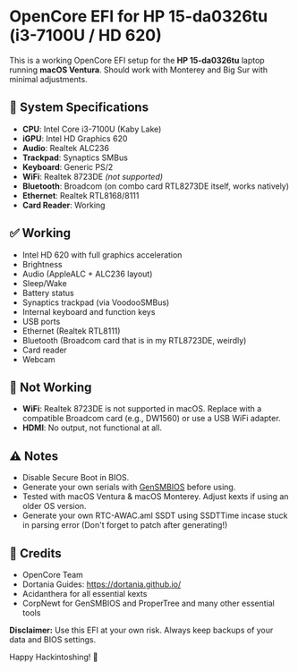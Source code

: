 # OpenCore EFI for HP 15-da0326tu (i3-7100U / HD 620)

This is a working OpenCore EFI setup for the **HP 15-da0326tu** laptop running **macOS Ventura**. Should work with Monterey and Big Sur with minimal adjustments.

## 🔧 System Specifications

- **CPU**: Intel Core i3-7100U (Kaby Lake)
- **iGPU**: Intel HD Graphics 620
- **Audio**: Realtek ALC236
- **Trackpad**: Synaptics SMBus
- **Keyboard**: Generic PS/2 
- **WiFi**: Realtek 8723DE *(not supported)*
- **Bluetooth**: Broadcom (on combo card RTL8273DE itself, works natively)
- **Ethernet**: Realtek RTL8168/8111
- **Card Reader**: Working

## ✅ Working

- Intel HD 620 with full graphics acceleration
- Brightness
- Audio (AppleALC + ALC236 layout)
- Sleep/Wake
- Battery status
- Synaptics trackpad (via VoodooSMBus)
- Internal keyboard and function keys
- USB ports
- Ethernet (Realtek RTL8111)
- Bluetooth (Broadcom card that is in my RTL8723DE, weirdly)
- Card reader
- Webcam

## 🚫 Not Working

- **WiFi**: Realtek 8723DE is not supported in macOS. Replace with a compatible Broadcom card (e.g., DW1560) or use a USB WiFi adapter.
- **HDMI**: No output, not functional at all.

## ⚠️ Notes

- Disable Secure Boot in BIOS.
- Generate your own serials with [GenSMBIOS](https://github.com/corpnewt/GenSMBIOS) before using.
- Tested with macOS Ventura & macOS Monterey. Adjust kexts if using an older OS version.
- Generate your own RTC-AWAC.aml SSDT using SSDTTime incase stuck in parsing error (Don't forget to patch after generating!)


## 💬 Credits

- OpenCore Team
- Dortania Guides: https://dortania.github.io/
- Acidanthera for all essential kexts
- CorpNewt for GenSMBIOS and ProperTree and many other essential tools



**Disclaimer:** Use this EFI at your own risk. Always keep backups of your data and BIOS settings.

Happy Hackintoshing! 🍏
